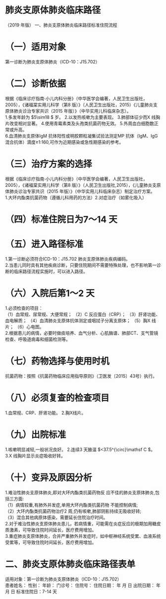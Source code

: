 # 肺炎支原体肺炎临床路径  
（2019 年版） 一、肺炎支原体肺炎临床路径标准住院流程  
# （一）适用对象  
第一诊断为肺炎支原体肺炎（ICD-10：J15.702）  
# （二）诊断依据  
根据《临床诊疗指南·小儿内科分册》（中华医学会编著，人民卫生出版社，2005），《诸福棠实用儿科学（第8 版）》（人民卫生出版社，2015）《儿童肺炎支原体肺炎诊治专家共识（2015 年版）》（中华实用儿科临床杂志）。  
1.多发年龄为 $5\sim18 $ 岁。 2.以发热咳嗽为主要表现。 3.肺部体征少而X 线胸片改变相对显著。 4.使用青霉素类及头孢类抗菌药物无效。 5.外周血白细胞数正常或升高。  
6.血清肺炎支原体IgM 抗体阳性或明胶颗粒凝集试验法测定MP 抗体（IgM、IgG 混合抗体）滴度≥1∶160,可作为近期感染或急性期感染的参考。  
# （三）治疗方案的选择  
根据《临床诊疗指南·小儿内科分册》（中华医学会编著，人民卫生出版社，2005），《诸福棠实用儿科学（第8 版）》（人民卫生出版社,2015），《儿童肺炎支原体肺炎诊治专家共识（2015 年版）》（中华实用儿科临床杂志）制定治疗方案。  
1.大环内酯类抗菌药物（遵循儿科用药的方法）2.对症治疗（如雾化吸入）  
# （四）标准住院日为7～14 天  
# （五）进入路径标准  
1.第一诊断必须符合ICD-10：J15.702 肺炎支原体肺炎疾病编码。  
2.当患儿同时具有其他疾病诊断，只要住院期间不需要特殊处理，也不影响第一诊断的临床路径流程实施时，可以进入路径。  
# （六）入院后第1～2 天  
1.必须检查的项目：  
（1）血常规、尿常规、大便常规； （2）C 反应蛋白（CRP）； （3）肝肾功能、血电解质； （4）血清肺炎支原体抗体测定或咽拭子分离支原体； （5）胸X 线片； （6）心电图。  
2.根据患儿的病情，必要时做痰培养、血气分析、心肌酶谱、肺部CT、支气管镜检查、呼吸道病毒和细菌检测等。  
# （七）药物选择与使用时机  
抗菌药物：按照《抗菌药物临床应用指导原则》（卫医发〔2015〕43号）执行。  
# （八）必须复查的检查项目  
1.血常规、CRP、肝肾功能。 2.胸X线片。  
# （九）出院标准  
1.咳嗽明显减轻,一般状况良好。 2.连续3 天腋温 $<37.5^{\circ}\mathsf C $。 3.X 线胸片显示炎症吸收好转。  
# （十）变异及原因分析  
1.难治性肺炎支原体肺炎,即对大环内酯类抗菌药物反 应不佳的肺炎支原体肺炎,包括三方面:  
（1）病情较重,有肺外并发症,单用大环内酯类抗菌药物 不能控制病情;  
（2）大环内酯类抗菌药物治疗2 周,仍有咳嗽,肺部阴影持续无吸收好转;  
（3）混合其他病原体感染，需要延长住院治疗时间。  
2.对于难治性肺炎支原体肺炎患儿，若病情重，可能需在炎症反应的极期加用糖皮质激素，可导致住院时间延长，医疗费用增加。  
3.重症肺炎支原体肺炎，合并严重肺外并发症时，如中枢神经系统受累、血液系统受累等，可导致住院时间延长，医疗费用增加。  
# 二、肺炎支原体肺炎临床路径表单  
适用对象：第一诊断为肺炎支原体肺炎（ICD-10：J15.702）  
患者姓名：           性别：    年龄：      门诊号：        住院号：        住院日期：     年    月    日 出院日期：     年   月   日  标准住院日：7-14 天  

